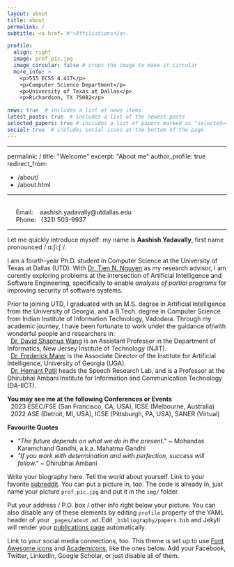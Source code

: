 ```yaml
---
layout: about
title: about
permalink: /
subtitle: <a href='#'>Affiliations</a>.

profile:
  align: right
  image: prof_pic.jpg
  image_circular: false # crops the image to make it circular
  more_info: >
    <p>555 ECSS 4.417</p>
    <p>Computer Science Department</p>
    <p>University of Texas at Dallas</p>
    <p>Richardson, TX 75082</p>

news: true  # includes a list of news items
latest_posts: true  # includes a list of the newest posts
selected_papers: true # includes a list of papers marked as "selected={true}"
social: true  # includes social icons at the bottom of the page
---
```


---
permalink: /
title: "Welcome"
excerpt: "About me"
author_profile: true
redirect_from: 
  - /about/
  - /about.html
---
<br /> 
&nbsp;&nbsp;&nbsp;&nbsp;&nbsp;Email:&nbsp;&nbsp;&nbsp;&nbsp;aashish.yadavally@utdallas.edu <br/>
&nbsp;&nbsp;&nbsp;&nbsp;&nbsp;Phone:&nbsp;&nbsp;&nbsp;(321) 503-9937

___

Let me quickly introduce myself: my name is **Aashish Yadavally**, first name pronounced  /	ɑ:ʃi:ʃ /.

I am a fourth-year Ph.D. student in Computer Science at the University of Texas at Dallas (UTD). With [Dr. Tien N. Nguyen](https://personal.utdallas.edu/~tien.n.nguyen/research.html) as my research advisor, I am curently exploring problems at the intersection of Artificial Intelligence and Software Engineering, specifically to enable *analysis of partial programs* for improving security of software systems.

Prior to joining UTD, I graduated with an M.S. degree in Artificial Intelligence from the University of Georgia, and a B.Tech. degree in Computer Science from Indian Institute of Information Technology, Vadodara. Through my academic journey, I have been fortunate to work under the guidance of/with wonderful people and researchers in: 
<br/> &nbsp; [Dr. David Shaohua Wang](https://davidshaohuawang.wordpress.com/) is an Assistant Professor in the Department of Informatics, New Jersey Institute of Technology (NJIT).
<br/> &nbsp; [Dr. Frederick Maier](https://csci.franklin.uga.edu/directory/people/fred-maier) is the Associate Director of the Institute for Artificial Intelligence, University of Georgia (UGA).
<br/> &nbsp; [Dr. Hemant Patil](https://sites.google.com/site/hemantpatildaiict/) heads the Speech Research Lab, and is a Professor at the Dhirubhai Ambani Institute for Information and Communication Technology (DA-IICT).

**You may see me at the following Conferences or Events**
<br/> &nbsp; 2023 ESEC/FSE (San Francisco, CA, USA), ICSE (Melbourne, Australia)
<br/> &nbsp; 2022 ASE (Detroit, MI, USA), ICSE (Pittsburgh, PA, USA), SANER (Virtual)

**Favourite Quotes**
- *"The future depends on what we do in the present."* ~ Mohandas Karamchand Gandhi, a.k.a. Mahatma Gandhi
- *"If you work with determination and with perfection, success will follow."* ~ Dhirubhai Ambani 


Write your biography here. Tell the world about yourself. Link to your favorite [subreddit](http://reddit.com). You can put a picture in, too. The code is already in, just name your picture `prof_pic.jpg` and put it in the `img/` folder.

Put your address / P.O. box / other info right below your picture. You can also disable any of these elements by editing `profile` property of the YAML header of your `_pages/about.md`. Edit `_bibliography/papers.bib` and Jekyll will render your [publications page](/al-folio/publications/) automatically.

Link to your social media connections, too. This theme is set up to use [Font Awesome icons](https://fontawesome.com/) and [Academicons](https://jpswalsh.github.io/academicons/), like the ones below. Add your Facebook, Twitter, LinkedIn, Google Scholar, or just disable all of them.